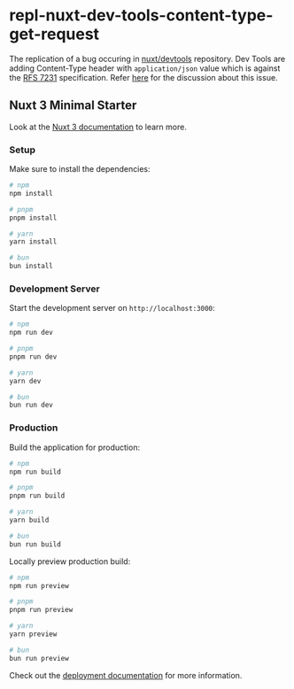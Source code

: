 # repl-nuxt-dev-tools-content-type-get-request
The replication of a bug occuring in [nuxt/devtools](https://github.com/nuxt/devtools) repository. Dev Tools are adding Content-Type header with `application/json` value which is against the [RFS 7231](https://datatracker.ietf.org/doc/html/rfc7231#section-4.3.1) specification. Refer [here](https://github.com/nuxt/devtools/issues/691) for the discussion about this issue.

## Nuxt 3 Minimal Starter

Look at the [Nuxt 3 documentation](https://nuxt.com/docs/getting-started/introduction) to learn more.

### Setup

Make sure to install the dependencies:

```bash
# npm
npm install

# pnpm
pnpm install

# yarn
yarn install

# bun
bun install
```

### Development Server

Start the development server on `http://localhost:3000`:

```bash
# npm
npm run dev

# pnpm
pnpm run dev

# yarn
yarn dev

# bun
bun run dev
```

### Production

Build the application for production:

```bash
# npm
npm run build

# pnpm
pnpm run build

# yarn
yarn build

# bun
bun run build
```

Locally preview production build:

```bash
# npm
npm run preview

# pnpm
pnpm run preview

# yarn
yarn preview

# bun
bun run preview
```

Check out the [deployment documentation](https://nuxt.com/docs/getting-started/deployment) for more information.
